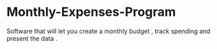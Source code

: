 # Monthly-Expenses-Program
Software that will let you create a monthly budget , track spending and present the data .
